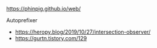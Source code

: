 https://phinpig.github.io/web/

Autoprefixer

- https://heropy.blog/2019/10/27/intersection-observer/
- https://gurtn.tistory.com/129
